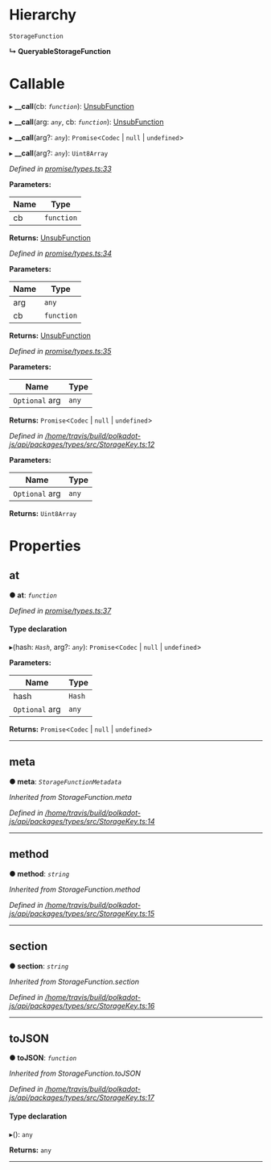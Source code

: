 

# Hierarchy

 `StorageFunction`

**↳ QueryableStorageFunction**

# Callable
▸ **__call**(cb: *`function`*): [UnsubFunction](../modules/_promise_types_.md#unsubfunction)

▸ **__call**(arg: *`any`*, cb: *`function`*): [UnsubFunction](../modules/_promise_types_.md#unsubfunction)

▸ **__call**(arg?: *`any`*): `Promise`<`Codec` | `null` | `undefined`>

▸ **__call**(arg?: *`any`*): `Uint8Array`

*Defined in [promise/types.ts:33](https://github.com/polkadot-js/api/blob/6ddc9e4/packages/api/src/promise/types.ts#L33)*

**Parameters:**

| Name | Type |
| ------ | ------ |
| cb | `function` |

**Returns:** [UnsubFunction](../modules/_promise_types_.md#unsubfunction)

*Defined in [promise/types.ts:34](https://github.com/polkadot-js/api/blob/6ddc9e4/packages/api/src/promise/types.ts#L34)*

**Parameters:**

| Name | Type |
| ------ | ------ |
| arg | `any` |
| cb | `function` |

**Returns:** [UnsubFunction](../modules/_promise_types_.md#unsubfunction)

*Defined in [promise/types.ts:35](https://github.com/polkadot-js/api/blob/6ddc9e4/packages/api/src/promise/types.ts#L35)*

**Parameters:**

| Name | Type |
| ------ | ------ |
| `Optional` arg | `any` |

**Returns:** `Promise`<`Codec` | `null` | `undefined`>

*Defined in [/home/travis/build/polkadot-js/api/packages/types/src/StorageKey.ts:12](https://github.com/polkadot-js/api/blob/6ddc9e4/packages/types/src/StorageKey.ts#L12)*

**Parameters:**

| Name | Type |
| ------ | ------ |
| `Optional` arg | `any` |

**Returns:** `Uint8Array`

# Properties

<a id="at"></a>

##  at

**● at**: *`function`*

*Defined in [promise/types.ts:37](https://github.com/polkadot-js/api/blob/6ddc9e4/packages/api/src/promise/types.ts#L37)*

#### Type declaration
▸(hash: *`Hash`*, arg?: *`any`*): `Promise`<`Codec` | `null` | `undefined`>

**Parameters:**

| Name | Type |
| ------ | ------ |
| hash | `Hash` |
| `Optional` arg | `any` |

**Returns:** `Promise`<`Codec` | `null` | `undefined`>

___
<a id="meta"></a>

##  meta

**● meta**: *`StorageFunctionMetadata`*

*Inherited from StorageFunction.meta*

*Defined in [/home/travis/build/polkadot-js/api/packages/types/src/StorageKey.ts:14](https://github.com/polkadot-js/api/blob/6ddc9e4/packages/types/src/StorageKey.ts#L14)*

___
<a id="method"></a>

##  method

**● method**: *`string`*

*Inherited from StorageFunction.method*

*Defined in [/home/travis/build/polkadot-js/api/packages/types/src/StorageKey.ts:15](https://github.com/polkadot-js/api/blob/6ddc9e4/packages/types/src/StorageKey.ts#L15)*

___
<a id="section"></a>

##  section

**● section**: *`string`*

*Inherited from StorageFunction.section*

*Defined in [/home/travis/build/polkadot-js/api/packages/types/src/StorageKey.ts:16](https://github.com/polkadot-js/api/blob/6ddc9e4/packages/types/src/StorageKey.ts#L16)*

___
<a id="tojson"></a>

##  toJSON

**● toJSON**: *`function`*

*Inherited from StorageFunction.toJSON*

*Defined in [/home/travis/build/polkadot-js/api/packages/types/src/StorageKey.ts:17](https://github.com/polkadot-js/api/blob/6ddc9e4/packages/types/src/StorageKey.ts#L17)*

#### Type declaration
▸(): `any`

**Returns:** `any`

___

